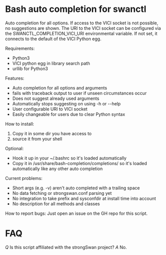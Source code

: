 Bash auto completion for swanctl
================================

Auto completion for all options. If access to the VICI socket is not possible,
no suggestions are shown.
The URI to the VICI socket can be configured via the SWANCTL_COMPLETION_VICI_URI
environmental variable. If not set, it connects to the default of the VICI Python egg.

Requirements:
* Python3
* VICI python egg in library search path
* urllib for Python3

Features:
* Auto completion for all options and arguments
* fails with traceback output to user if unseen circumstances occur
* Does not suggest already used arguments
* Automatically stops suggesting on using -h or --help
* User configurable URI to VICI socket
* Easily changeable for users due to clear Python syntax

How to install:
1) Copy it in some dir you have access to
2) source it from your shell

Optional:
* Hook it up in your \~/.bashrc so it's loaded automatically
* Copy it in /usr/share/bash-completion/completions/ so it's loaded
  automatically like any other auto completion

Current problems:
* Short args (e.g. -v) aren't auto completed with a trailing space
* No data fetching or strongswan.conf parsing yet
* No integration to take prefix and sysconfdir at install time into account
* No description for all methods and classes

How to report bugs:
Just open an issue on the GH repo for this script.

FAQ
===
*Q* Is this script affiliated with the strongSwan project?
*A* No.